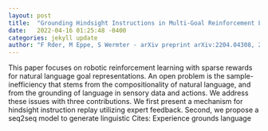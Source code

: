 ```yaml
---
layout: post
title:  "Grounding Hindsight Instructions in Multi-Goal Reinforcement Learning for Robotics"
date:   2022-04-16 01:25:48 -0400
categories: jekyll update
author: "F Rder, M Eppe, S Wermter - arXiv preprint arXiv:2204.04308, 2022"
---
```

This paper focuses on robotic reinforcement learning with sparse rewards for natural language goal representations. An open problem is the sample-inefficiency that stems from the compositionality of natural language, and from the grounding of language in sensory data and actions. We address these issues with three contributions. We first present a mechanism for hindsight instruction replay utilizing expert feedback. Second, we propose a seq2seq model to generate linguistic Cites: Experience grounds language